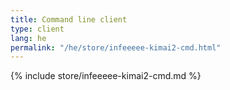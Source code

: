 ```yaml
---
title: Command line client
type: client
lang: he
permalink: "/he/store/infeeeee-kimai2-cmd.html"
---
```


{% include store/infeeeee-kimai2-cmd.md %}
